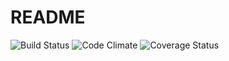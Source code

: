 # README
![Build Status](https://codeship.com/projects/d5806240-6bdd-0134-b7c5-0a4cc10cdf6c/status?branch=master)
![Code Climate](https://codeclimate.com/github/m-richard/official-finder.png)
![Coverage Status](https://coveralls.io/repos/github/m-richard/official-finder/badge.png)
